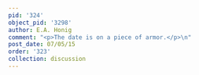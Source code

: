 ```yaml
---
pid: '324'
object_pid: '3298'
author: E.A. Honig
comment: "<p>The date is on a piece of armor.</p>\n"
post_date: 07/05/15
order: '323'
collection: discussion
---
```

